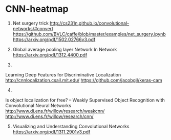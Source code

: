 # CNN-heatmap


1. Net surgery trick
http://cs231n.github.io/convolutional-networks/#convert
https://github.com/BVLC/caffe/blob/master/examples/net_surgery.ipynb
https://arxiv.org/pdf/1502.02766v3.pdf

2. Global average pooling layer
Network In Network
https://arxiv.org/pdf/1312.4400.pdf

3. 
Learning Deep Features for Discriminative Localization
http://cnnlocalization.csail.mit.edu/
https://github.com/jacobgil/keras-cam

4. 
Is object localization for free? – Weakly Supervised Object Recognition with Convolutional Neural Networks
http://www.di.ens.fr/willow/research/weakcnn/
http://www.di.ens.fr/willow/research/cnn/

5. Visualizing and Understanding Convolutional Networks
https://arxiv.org/pdf/1311.2901v3.pdf
